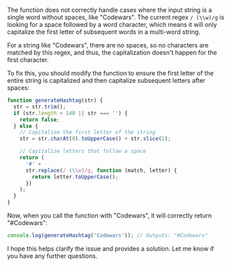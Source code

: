 The function does not correctly handle cases where the input string is a single word without spaces, like "Codewars". The current regex `/ (\\w)/g` is looking for a space followed by a word character, which means it will only capitalize the first letter of subsequent words in a multi-word string.

For a string like "Codewars", there are no spaces, so no characters are matched by this regex, and thus, the capitalization doesn't happen for the first character.

To fix this, you should modify the function to ensure the first letter of the entire string is capitalized and then capitalize subsequent letters after spaces:

```javascript
function generateHashtag(str) {
  str = str.trim();
  if (str.length > 140 || str === '') {
    return false;
  } else {
    // Capitalize the first letter of the string
    str = str.charAt(0).toUpperCase() + str.slice(1);

    // Capitalize letters that follow a space
    return (
      '#' +
      str.replace(/ (\\w)/g, function (match, letter) {
        return letter.toUpperCase();
      })
    );
  }
}
```

Now, when you call the function with "Codewars", it will correctly return "#Codewars":

```javascript
console.log(generateHashtag('Codewars')); // Outputs: "#Codewars"
```

I hope this helps clarify the issue and provides a solution. Let me know if you have any further questions.
